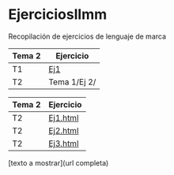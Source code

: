 # Ejerciciosllmm
Recopilación de ejercicios de lenguaje de marca


| Tema 2| Ejercicio|
| ----- | ----- |
| T1| [Ej1](https://github.com/celiustp/Ejerciciosllmm/blob/master/Tema%201/Ej%201.html)|
| T2| Tema 1/Ej 2/|

| Tema 2| Ejercicio|
| ----- | ----- |
| T2| [Ej1.html](https://github.com/celiustp/Ejerciciosllmm/blob/master/Tema%202/Ej1.html)|
| T2| [Ej2.html](https://github.com/celiustp/Ejerciciosllmm/blob/master/Tema%202/Ej2.html)|
| T2| [Ej3.html](https://github.com/celiustp/Ejerciciosllmm/blob/master/Tema%202/Ej3.html)|


[texto a mostrar](url completa)
